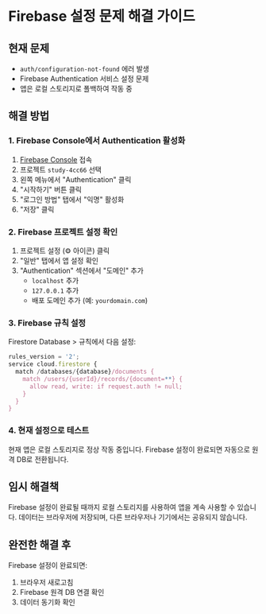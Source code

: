 # Firebase 설정 문제 해결 가이드

## 현재 문제
- `auth/configuration-not-found` 에러 발생
- Firebase Authentication 서비스 설정 문제
- 앱은 로컬 스토리지로 폴백하여 작동 중

## 해결 방법

### 1. Firebase Console에서 Authentication 활성화
1. [Firebase Console](https://console.firebase.google.com/) 접속
2. 프로젝트 `study-4cc66` 선택
3. 왼쪽 메뉴에서 "Authentication" 클릭
4. "시작하기" 버튼 클릭
5. "로그인 방법" 탭에서 "익명" 활성화
6. "저장" 클릭

### 2. Firebase 프로젝트 설정 확인
1. 프로젝트 설정 (⚙️ 아이콘) 클릭
2. "일반" 탭에서 앱 설정 확인
3. "Authentication" 섹션에서 "도메인" 추가
   - `localhost` 추가
   - `127.0.0.1` 추가
   - 배포 도메인 추가 (예: `yourdomain.com`)

### 3. Firebase 규칙 설정
Firestore Database > 규칙에서 다음 설정:

```javascript
rules_version = '2';
service cloud.firestore {
  match /databases/{database}/documents {
    match /users/{userId}/records/{document=**} {
      allow read, write: if request.auth != null;
    }
  }
}
```

### 4. 현재 설정으로 테스트
현재 앱은 로컬 스토리지로 정상 작동 중입니다.
Firebase 설정이 완료되면 자동으로 원격 DB로 전환됩니다.

## 임시 해결책
Firebase 설정이 완료될 때까지 로컬 스토리지를 사용하여 앱을 계속 사용할 수 있습니다.
데이터는 브라우저에 저장되며, 다른 브라우저나 기기에서는 공유되지 않습니다.

## 완전한 해결 후
Firebase 설정이 완료되면:
1. 브라우저 새로고침
2. Firebase 원격 DB 연결 확인
3. 데이터 동기화 확인
